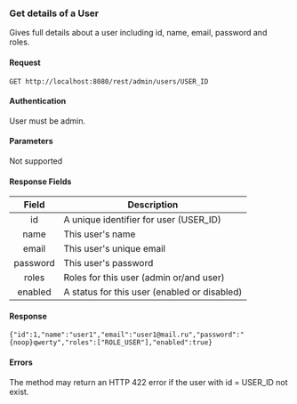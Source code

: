 ### Get details of a User
Gives full details about a user including id, name, email, password and roles.

#### Request
`GET http://localhost:8080/rest/admin/users/USER_ID`

#### Authentication
User must be admin.

#### Parameters
Not supported

#### Response Fields
|  Field   | Description                                      |
|:--------:|--------------------------------------------------|
|    id    | A unique identifier for user (USER_ID)           |
|   name   | This user's name                                 |
|   email  | This user's unique email                         |
| password | This user's password                             |
|   roles  | Roles for this user (admin or/and user)          |
| enabled  | A status for this user (enabled or disabled)     |

#### Response
```{"id":1,"name":"user1","email":"user1@mail.ru","password":"{noop}qwerty","roles":["ROLE_USER"],"enabled":true}```

#### Errors
The method may return an HTTP 422 error if the user with id = USER_ID not exist.